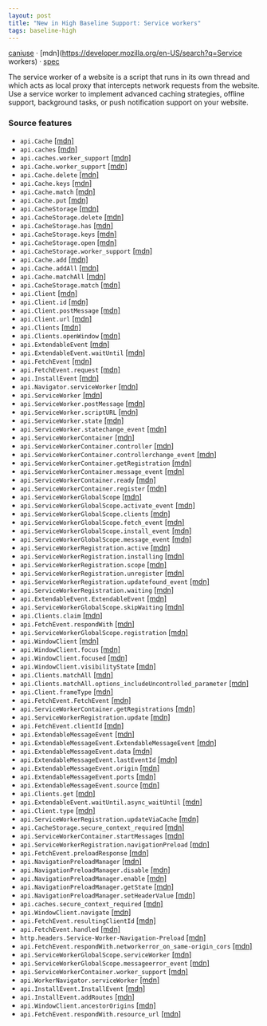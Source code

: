 ```yaml
---
layout: post
title: "New in High Baseline Support: Service workers"
tags: baseline-high
---
```


[caniuse](https://caniuse.com/?search=service-workers) · [mdn](https://developer.mozilla.org/en-US/search?q=Service workers) · [spec](https://w3c.github.io/ServiceWorker/)

The service worker of a website is a script that runs in its own thread and which acts as local proxy that intercepts network requests from the website. Use a service worker to implement advanced caching strategies, offline support, background tasks, or push notification support on your website.

### Source features

- ``api.Cache`` [[mdn]](https://developer.mozilla.org/en-US/search?q=api.Cache)
- ``api.caches`` [[mdn]](https://developer.mozilla.org/en-US/search?q=api.caches)
- ``api.caches.worker_support`` [[mdn]](https://developer.mozilla.org/en-US/search?q=api.caches.worker_support)
- ``api.Cache.worker_support`` [[mdn]](https://developer.mozilla.org/en-US/search?q=api.Cache.worker_support)
- ``api.Cache.delete`` [[mdn]](https://developer.mozilla.org/en-US/search?q=api.Cache.delete)
- ``api.Cache.keys`` [[mdn]](https://developer.mozilla.org/en-US/search?q=api.Cache.keys)
- ``api.Cache.match`` [[mdn]](https://developer.mozilla.org/en-US/search?q=api.Cache.match)
- ``api.Cache.put`` [[mdn]](https://developer.mozilla.org/en-US/search?q=api.Cache.put)
- ``api.CacheStorage`` [[mdn]](https://developer.mozilla.org/en-US/search?q=api.CacheStorage)
- ``api.CacheStorage.delete`` [[mdn]](https://developer.mozilla.org/en-US/search?q=api.CacheStorage.delete)
- ``api.CacheStorage.has`` [[mdn]](https://developer.mozilla.org/en-US/search?q=api.CacheStorage.has)
- ``api.CacheStorage.keys`` [[mdn]](https://developer.mozilla.org/en-US/search?q=api.CacheStorage.keys)
- ``api.CacheStorage.open`` [[mdn]](https://developer.mozilla.org/en-US/search?q=api.CacheStorage.open)
- ``api.CacheStorage.worker_support`` [[mdn]](https://developer.mozilla.org/en-US/search?q=api.CacheStorage.worker_support)
- ``api.Cache.add`` [[mdn]](https://developer.mozilla.org/en-US/search?q=api.Cache.add)
- ``api.Cache.addAll`` [[mdn]](https://developer.mozilla.org/en-US/search?q=api.Cache.addAll)
- ``api.Cache.matchAll`` [[mdn]](https://developer.mozilla.org/en-US/search?q=api.Cache.matchAll)
- ``api.CacheStorage.match`` [[mdn]](https://developer.mozilla.org/en-US/search?q=api.CacheStorage.match)
- ``api.Client`` [[mdn]](https://developer.mozilla.org/en-US/search?q=api.Client)
- ``api.Client.id`` [[mdn]](https://developer.mozilla.org/en-US/search?q=api.Client.id)
- ``api.Client.postMessage`` [[mdn]](https://developer.mozilla.org/en-US/search?q=api.Client.postMessage)
- ``api.Client.url`` [[mdn]](https://developer.mozilla.org/en-US/search?q=api.Client.url)
- ``api.Clients`` [[mdn]](https://developer.mozilla.org/en-US/search?q=api.Clients)
- ``api.Clients.openWindow`` [[mdn]](https://developer.mozilla.org/en-US/search?q=api.Clients.openWindow)
- ``api.ExtendableEvent`` [[mdn]](https://developer.mozilla.org/en-US/search?q=api.ExtendableEvent)
- ``api.ExtendableEvent.waitUntil`` [[mdn]](https://developer.mozilla.org/en-US/search?q=api.ExtendableEvent.waitUntil)
- ``api.FetchEvent`` [[mdn]](https://developer.mozilla.org/en-US/search?q=api.FetchEvent)
- ``api.FetchEvent.request`` [[mdn]](https://developer.mozilla.org/en-US/search?q=api.FetchEvent.request)
- ``api.InstallEvent`` [[mdn]](https://developer.mozilla.org/en-US/search?q=api.InstallEvent)
- ``api.Navigator.serviceWorker`` [[mdn]](https://developer.mozilla.org/en-US/search?q=api.Navigator.serviceWorker)
- ``api.ServiceWorker`` [[mdn]](https://developer.mozilla.org/en-US/search?q=api.ServiceWorker)
- ``api.ServiceWorker.postMessage`` [[mdn]](https://developer.mozilla.org/en-US/search?q=api.ServiceWorker.postMessage)
- ``api.ServiceWorker.scriptURL`` [[mdn]](https://developer.mozilla.org/en-US/search?q=api.ServiceWorker.scriptURL)
- ``api.ServiceWorker.state`` [[mdn]](https://developer.mozilla.org/en-US/search?q=api.ServiceWorker.state)
- ``api.ServiceWorker.statechange_event`` [[mdn]](https://developer.mozilla.org/en-US/search?q=api.ServiceWorker.statechange_event)
- ``api.ServiceWorkerContainer`` [[mdn]](https://developer.mozilla.org/en-US/search?q=api.ServiceWorkerContainer)
- ``api.ServiceWorkerContainer.controller`` [[mdn]](https://developer.mozilla.org/en-US/search?q=api.ServiceWorkerContainer.controller)
- ``api.ServiceWorkerContainer.controllerchange_event`` [[mdn]](https://developer.mozilla.org/en-US/search?q=api.ServiceWorkerContainer.controllerchange_event)
- ``api.ServiceWorkerContainer.getRegistration`` [[mdn]](https://developer.mozilla.org/en-US/search?q=api.ServiceWorkerContainer.getRegistration)
- ``api.ServiceWorkerContainer.message_event`` [[mdn]](https://developer.mozilla.org/en-US/search?q=api.ServiceWorkerContainer.message_event)
- ``api.ServiceWorkerContainer.ready`` [[mdn]](https://developer.mozilla.org/en-US/search?q=api.ServiceWorkerContainer.ready)
- ``api.ServiceWorkerContainer.register`` [[mdn]](https://developer.mozilla.org/en-US/search?q=api.ServiceWorkerContainer.register)
- ``api.ServiceWorkerGlobalScope`` [[mdn]](https://developer.mozilla.org/en-US/search?q=api.ServiceWorkerGlobalScope)
- ``api.ServiceWorkerGlobalScope.activate_event`` [[mdn]](https://developer.mozilla.org/en-US/search?q=api.ServiceWorkerGlobalScope.activate_event)
- ``api.ServiceWorkerGlobalScope.clients`` [[mdn]](https://developer.mozilla.org/en-US/search?q=api.ServiceWorkerGlobalScope.clients)
- ``api.ServiceWorkerGlobalScope.fetch_event`` [[mdn]](https://developer.mozilla.org/en-US/search?q=api.ServiceWorkerGlobalScope.fetch_event)
- ``api.ServiceWorkerGlobalScope.install_event`` [[mdn]](https://developer.mozilla.org/en-US/search?q=api.ServiceWorkerGlobalScope.install_event)
- ``api.ServiceWorkerGlobalScope.message_event`` [[mdn]](https://developer.mozilla.org/en-US/search?q=api.ServiceWorkerGlobalScope.message_event)
- ``api.ServiceWorkerRegistration.active`` [[mdn]](https://developer.mozilla.org/en-US/search?q=api.ServiceWorkerRegistration.active)
- ``api.ServiceWorkerRegistration.installing`` [[mdn]](https://developer.mozilla.org/en-US/search?q=api.ServiceWorkerRegistration.installing)
- ``api.ServiceWorkerRegistration.scope`` [[mdn]](https://developer.mozilla.org/en-US/search?q=api.ServiceWorkerRegistration.scope)
- ``api.ServiceWorkerRegistration.unregister`` [[mdn]](https://developer.mozilla.org/en-US/search?q=api.ServiceWorkerRegistration.unregister)
- ``api.ServiceWorkerRegistration.updatefound_event`` [[mdn]](https://developer.mozilla.org/en-US/search?q=api.ServiceWorkerRegistration.updatefound_event)
- ``api.ServiceWorkerRegistration.waiting`` [[mdn]](https://developer.mozilla.org/en-US/search?q=api.ServiceWorkerRegistration.waiting)
- ``api.ExtendableEvent.ExtendableEvent`` [[mdn]](https://developer.mozilla.org/en-US/search?q=api.ExtendableEvent.ExtendableEvent)
- ``api.ServiceWorkerGlobalScope.skipWaiting`` [[mdn]](https://developer.mozilla.org/en-US/search?q=api.ServiceWorkerGlobalScope.skipWaiting)
- ``api.Clients.claim`` [[mdn]](https://developer.mozilla.org/en-US/search?q=api.Clients.claim)
- ``api.FetchEvent.respondWith`` [[mdn]](https://developer.mozilla.org/en-US/search?q=api.FetchEvent.respondWith)
- ``api.ServiceWorkerGlobalScope.registration`` [[mdn]](https://developer.mozilla.org/en-US/search?q=api.ServiceWorkerGlobalScope.registration)
- ``api.WindowClient`` [[mdn]](https://developer.mozilla.org/en-US/search?q=api.WindowClient)
- ``api.WindowClient.focus`` [[mdn]](https://developer.mozilla.org/en-US/search?q=api.WindowClient.focus)
- ``api.WindowClient.focused`` [[mdn]](https://developer.mozilla.org/en-US/search?q=api.WindowClient.focused)
- ``api.WindowClient.visibilityState`` [[mdn]](https://developer.mozilla.org/en-US/search?q=api.WindowClient.visibilityState)
- ``api.Clients.matchAll`` [[mdn]](https://developer.mozilla.org/en-US/search?q=api.Clients.matchAll)
- ``api.Clients.matchAll.options_includeUncontrolled_parameter`` [[mdn]](https://developer.mozilla.org/en-US/search?q=api.Clients.matchAll.options_includeUncontrolled_parameter)
- ``api.Client.frameType`` [[mdn]](https://developer.mozilla.org/en-US/search?q=api.Client.frameType)
- ``api.FetchEvent.FetchEvent`` [[mdn]](https://developer.mozilla.org/en-US/search?q=api.FetchEvent.FetchEvent)
- ``api.ServiceWorkerContainer.getRegistrations`` [[mdn]](https://developer.mozilla.org/en-US/search?q=api.ServiceWorkerContainer.getRegistrations)
- ``api.ServiceWorkerRegistration.update`` [[mdn]](https://developer.mozilla.org/en-US/search?q=api.ServiceWorkerRegistration.update)
- ``api.FetchEvent.clientId`` [[mdn]](https://developer.mozilla.org/en-US/search?q=api.FetchEvent.clientId)
- ``api.ExtendableMessageEvent`` [[mdn]](https://developer.mozilla.org/en-US/search?q=api.ExtendableMessageEvent)
- ``api.ExtendableMessageEvent.ExtendableMessageEvent`` [[mdn]](https://developer.mozilla.org/en-US/search?q=api.ExtendableMessageEvent.ExtendableMessageEvent)
- ``api.ExtendableMessageEvent.data`` [[mdn]](https://developer.mozilla.org/en-US/search?q=api.ExtendableMessageEvent.data)
- ``api.ExtendableMessageEvent.lastEventId`` [[mdn]](https://developer.mozilla.org/en-US/search?q=api.ExtendableMessageEvent.lastEventId)
- ``api.ExtendableMessageEvent.origin`` [[mdn]](https://developer.mozilla.org/en-US/search?q=api.ExtendableMessageEvent.origin)
- ``api.ExtendableMessageEvent.ports`` [[mdn]](https://developer.mozilla.org/en-US/search?q=api.ExtendableMessageEvent.ports)
- ``api.ExtendableMessageEvent.source`` [[mdn]](https://developer.mozilla.org/en-US/search?q=api.ExtendableMessageEvent.source)
- ``api.Clients.get`` [[mdn]](https://developer.mozilla.org/en-US/search?q=api.Clients.get)
- ``api.ExtendableEvent.waitUntil.async_waitUntil`` [[mdn]](https://developer.mozilla.org/en-US/search?q=api.ExtendableEvent.waitUntil.async_waitUntil)
- ``api.Client.type`` [[mdn]](https://developer.mozilla.org/en-US/search?q=api.Client.type)
- ``api.ServiceWorkerRegistration.updateViaCache`` [[mdn]](https://developer.mozilla.org/en-US/search?q=api.ServiceWorkerRegistration.updateViaCache)
- ``api.CacheStorage.secure_context_required`` [[mdn]](https://developer.mozilla.org/en-US/search?q=api.CacheStorage.secure_context_required)
- ``api.ServiceWorkerContainer.startMessages`` [[mdn]](https://developer.mozilla.org/en-US/search?q=api.ServiceWorkerContainer.startMessages)
- ``api.ServiceWorkerRegistration.navigationPreload`` [[mdn]](https://developer.mozilla.org/en-US/search?q=api.ServiceWorkerRegistration.navigationPreload)
- ``api.FetchEvent.preloadResponse`` [[mdn]](https://developer.mozilla.org/en-US/search?q=api.FetchEvent.preloadResponse)
- ``api.NavigationPreloadManager`` [[mdn]](https://developer.mozilla.org/en-US/search?q=api.NavigationPreloadManager)
- ``api.NavigationPreloadManager.disable`` [[mdn]](https://developer.mozilla.org/en-US/search?q=api.NavigationPreloadManager.disable)
- ``api.NavigationPreloadManager.enable`` [[mdn]](https://developer.mozilla.org/en-US/search?q=api.NavigationPreloadManager.enable)
- ``api.NavigationPreloadManager.getState`` [[mdn]](https://developer.mozilla.org/en-US/search?q=api.NavigationPreloadManager.getState)
- ``api.NavigationPreloadManager.setHeaderValue`` [[mdn]](https://developer.mozilla.org/en-US/search?q=api.NavigationPreloadManager.setHeaderValue)
- ``api.caches.secure_context_required`` [[mdn]](https://developer.mozilla.org/en-US/search?q=api.caches.secure_context_required)
- ``api.WindowClient.navigate`` [[mdn]](https://developer.mozilla.org/en-US/search?q=api.WindowClient.navigate)
- ``api.FetchEvent.resultingClientId`` [[mdn]](https://developer.mozilla.org/en-US/search?q=api.FetchEvent.resultingClientId)
- ``api.FetchEvent.handled`` [[mdn]](https://developer.mozilla.org/en-US/search?q=api.FetchEvent.handled)
- ``http.headers.Service-Worker-Navigation-Preload`` [[mdn]](https://developer.mozilla.org/en-US/search?q=http.headers.Service-Worker-Navigation-Preload)
- ``api.FetchEvent.respondWith.networkerror_on_same-origin_cors`` [[mdn]](https://developer.mozilla.org/en-US/search?q=api.FetchEvent.respondWith.networkerror_on_same-origin_cors)
- ``api.ServiceWorkerGlobalScope.serviceWorker`` [[mdn]](https://developer.mozilla.org/en-US/search?q=api.ServiceWorkerGlobalScope.serviceWorker)
- ``api.ServiceWorkerGlobalScope.messageerror_event`` [[mdn]](https://developer.mozilla.org/en-US/search?q=api.ServiceWorkerGlobalScope.messageerror_event)
- ``api.ServiceWorkerContainer.worker_support`` [[mdn]](https://developer.mozilla.org/en-US/search?q=api.ServiceWorkerContainer.worker_support)
- ``api.WorkerNavigator.serviceWorker`` [[mdn]](https://developer.mozilla.org/en-US/search?q=api.WorkerNavigator.serviceWorker)
- ``api.InstallEvent.InstallEvent`` [[mdn]](https://developer.mozilla.org/en-US/search?q=api.InstallEvent.InstallEvent)
- ``api.InstallEvent.addRoutes`` [[mdn]](https://developer.mozilla.org/en-US/search?q=api.InstallEvent.addRoutes)
- ``api.WindowClient.ancestorOrigins`` [[mdn]](https://developer.mozilla.org/en-US/search?q=api.WindowClient.ancestorOrigins)
- ``api.FetchEvent.respondWith.resource_url`` [[mdn]](https://developer.mozilla.org/en-US/search?q=api.FetchEvent.respondWith.resource_url)
